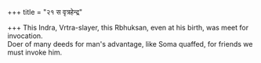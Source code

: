 +++
title = "२१ स वृत्रहेन्द्र"

+++
This Indra, Vrtra-slayer, this Rbhuksan, even at his birth, was meet for invocation.  
     Doer of many deeds for man's advantage, like Soma quaffed, for friends we must invoke him.